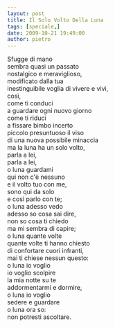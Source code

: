 ```yaml
---
layout: post
title: Il Solo Volto Della Luna
tags: [speciale,]
date: 2009-10-21 19:49:00
author: pietro
---
```

Sfugge di mano<br/>sembra quasi un passato<br/>nostalgico e meraviglioso,<br/>modificato dalla tua<br/>inestinguibile voglia di vivere e vivi,<br/>così,<br/>come ti conduci<br/>a guardare ogni nuovo giorno<br/>come ti riduci<br/>a fissare bimbo incerto<br/>piccolo presuntuoso il viso<br/>di una nuova possibile minaccia<br/>ma la luna ha un solo volto,<br/>parla a lei,<br/>parla a lei,<br/>o luna guardami<br/>qui non c'è nessuno<br/>e il volto tuo con me,<br/>sono qui da solo<br/>e così parlo con te;<br/>o luna adesso vedo<br/>adesso so cosa sai dire,<br/>non so cosa ti chiedo<br/>ma mi sembra di capire;<br/>o luna quante volte<br/>quante volte ti hanno chiesto<br/>di confortare cuori infranti,<br/>mai ti chiese nessun questo:<br/>o luna io voglio<br/>io voglio scolpire<br/>la mia notte su te<br/>addormentarmi e dormire,<br/>o luna io voglio<br/>sedere e guardare<br/>o luna ora so:<br/>non potresti ascoltare.
